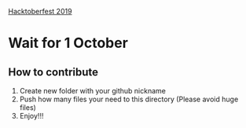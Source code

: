 [Hacktoberfest 2019](https://hacktoberfest.digitalocean.com)

# Wait for 1 October

## How to contribute

1. Create new folder with your github nickname
2. Push how many files your need to this directory (Please avoid huge files)
3. Enjoy!!!
